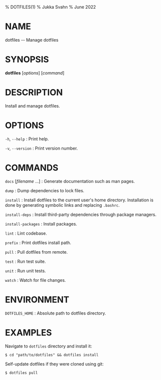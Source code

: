 % DOTFILES(1)
% Jukka Svahn
% June 2022

# NAME

dotfiles -- Manage dotfiles

# SYNOPSIS

**dotfiles** [*options*] [*command*]

# DESCRIPTION

Install and manage dotfiles.

# OPTIONS

`-h`, `--help`
: Print help.

`-v`, `--version`
: Print version number.

# COMMANDS

`docs` [*filename* ...]
: Generate documentation such as man pages.

`dump`
: Dump dependencies to lock files.

`install`
: Install dotfiles to the current user's home directory. Installation is done by
generating symbolic links and replacing `.bashrc`.

`install-deps`
: Install third-party dependencies through package managers.

`install-packages`
: Install packages.

`lint`
: Lint codebase.

`prefix`
: Print dotfiles install path.

`pull`
: Pull dotfiles from remote.

`test`
: Run test suite.

`unit`
: Run unit tests.

`watch`
: Watch for file changes.

# ENVIRONMENT

`DOTFILES_HOME`
: Absolute path to dotfiles directory.

# EXAMPLES

Navigate to `dotfiles` directory and install it:

    $ cd "path/to/dotfiles" && dotfiles install

Self-update dotfiles if they were cloned using git:

    $ dotfiles pull
